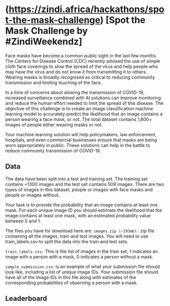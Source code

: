 # (https://zindi.africa/hackathons/spot-the-mask-challenge) [Spot the Mask Challenge by #ZindiWeekendz] 
Face masks have become a common public sight in the last few months. The Centers for Disease Control (CDC) recently advised the use of simple cloth face coverings to slow the spread of the virus and help people who may have the virus and do not know it from transmitting it to others. Wearing masks is broadly recognised as critical to reducing community transmission and limiting touching of the face.

In a time of concerns about slowing the transmission of COVID-19, increased surveillance combined with AI solutions can improve monitoring and reduce the human effort needed to limit the spread of this disease. The objective of this challenge is to create an image classification machine learning model to accurately predict the likelihood that an image contains a person wearing a face mask, or not. The total dataset contains 1,800+ images of people either wearing masks or not.

Your machine learning solution will help policymakers, law enforcement, hospitals, and even commercial businesses ensure that masks are being worn appropriately in public. These solutions can help in the battle to reduce community transmission of COVID-19.

## Data
The data have been split into a test and training set. The training set contains ~1300 images and the test set contains 509 images. There are two types of images in this dataset, people or images with face masks and people or images without.

Your task is to provide the probability that an image contains at least one mask. For each unique image ID you should estimate the likelihood that the image contains at least one mask, with an estimated probability value between 0 and 1.

The files you have for download here are:
`images.zip (~193mb):` zip file containing all the images, train and test images. You will need to use train_labels.csv to split the data into the train and test sets.

`train_labels.csv:` This is the list of images in the train set, 1 indicates an image with a person with a mask, 0 indicates a person without a mask.

`sample_submission.csv`: is an example of what your submission file should look like, including a list of unique image IDs. Your submission file should have all of the Image IDs in this file along with estimates of the corresponding probabilities of observing a person with a mask.

## Leaderboard

